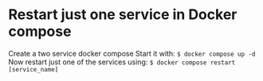 # Restart just one service in Docker compose

Create a two service docker compose
Start it with:
    `$ docker compose up -d`
Now restart just one of the services using:
    `$ docker compose restart [service_name]`

